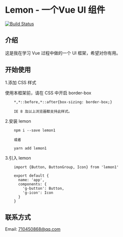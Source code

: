 # Lemon - 一个Vue UI 组件
[![Build Status](https://travis-ci.org/limeng678/Lemon.svg?branch=master)](https://travis-ci.org/limeng678/Lemon)
## 介绍
这是我在学习 Vue 过程中做的一个 UI 框架，希望对你有用。

## 开始使用
  1.添加 CSS 样式 

   使用本框架前，请在 CSS 中开启 border-box
        
        *,*::before,*::after{box-sizing: border-box;}
        
        IE 8 及以上浏览器都支持此样式。
        

  2.安装 lemon
        
        npm i --save lemon1
        
        或者
        
        yarn add lemon1
        

  3.引入 lemon
        
        import {Button, ButtonGroup, Icon} from 'lemon1'
   
        export default {
          name: 'app',
          components: {
            'g-button': Button,
            'g-icon': Icon
          }
        }
        
## 联系方式
   Email: 710450868@qq.com
